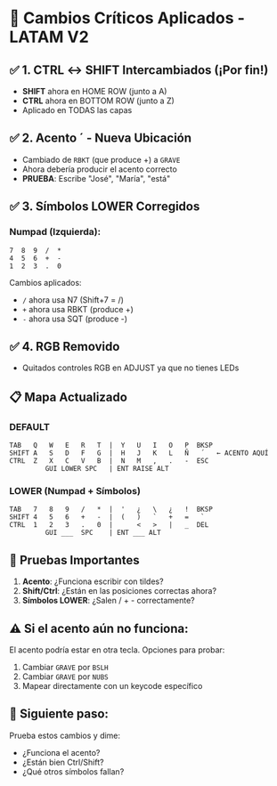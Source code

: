 # 🔧 Cambios Críticos Aplicados - LATAM V2

## ✅ 1. CTRL ↔ SHIFT Intercambiados (¡Por fin!)
- **SHIFT** ahora en HOME ROW (junto a A)
- **CTRL** ahora en BOTTOM ROW (junto a Z)
- Aplicado en TODAS las capas

## ✅ 2. Acento ´ - Nueva Ubicación
- Cambiado de `RBKT` (que produce +) a `GRAVE`
- Ahora debería producir el acento correcto
- **PRUEBA**: Escribe "José", "María", "está"

## ✅ 3. Símbolos LOWER Corregidos

### Numpad (Izquierda):
```
7  8  9  /  *
4  5  6  +  -
1  2  3  .  0
```
Cambios aplicados:
- `/` ahora usa N7 (Shift+7 = /)
- `+` ahora usa RBKT (produce +)
- `-` ahora usa SQT (produce -)

## ✅ 4. RGB Removido
- Quitados controles RGB en ADJUST ya que no tienes LEDs

## 📋 Mapa Actualizado

### DEFAULT
```
TAB   Q   W   E   R   T  |  Y   U   I   O   P  BKSP
SHIFT A   S   D   F   G  |  H   J   K   L   Ñ   ´   ← ACENTO AQUÍ
CTRL  Z   X   C   V   B  |  N   M   ,   .   -  ESC
         GUI LOWER SPC   | ENT RAISE ALT
```

### LOWER (Numpad + Símbolos)
```
TAB   7   8   9   /   *  |  '   ¿   \   ¿   !  BKSP
SHIFT 4   5   6   +   -  |  (   )   `   +   =   `
CTRL  1   2   3   .   0  |      <   >   |   _  DEL
         GUI ___  SPC    | ENT ___ ALT
```

## 🧪 Pruebas Importantes

1. **Acento**: ¿Funciona escribir con tildes?
2. **Shift/Ctrl**: ¿Están en las posiciones correctas ahora?
3. **Símbolos LOWER**: ¿Salen / + - correctamente?

## ⚠️ Si el acento aún no funciona:

El acento podría estar en otra tecla. Opciones para probar:
1. Cambiar `GRAVE` por `BSLH`
2. Cambiar `GRAVE` por `NUBS` 
3. Mapear directamente con un keycode específico

## 🎯 Siguiente paso:
Prueba estos cambios y dime:
- ¿Funciona el acento?
- ¿Están bien Ctrl/Shift?
- ¿Qué otros símbolos fallan?